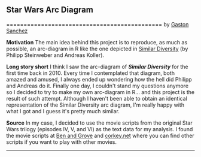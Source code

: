 ## Star Wars Arc Diagram
=============================================
by [Gaston Sanchez](http://www.gastonsanchez.com/)

**Motivation**
The main idea behind this project is to reproduce, as much as possible, an arc-diagram in R like the one depicted in [Similar Diversity](http://similardiversity.net/) (by Philipp Steinweber and Andreas Koller). 

**Long story short**
I think I saw the arc-diagram of ***Similar Diversity*** for the first time back in 2010. Every time I contemplated that diagram, both amazed and amused, I always ended up wondering how the hell did Philipp and Andreas do it. Finally one day, I couldn't stand my questions anymore so I decided to try to make my own arc-diagram in R... and this project is the result of such attempt. Although I haven't been able to obtain an identical representation of the Similar Diversity arc diagram, I'm really happy with what I got and I guess it's pretty much similar.

**Source**
In my case, I decided to use the movie scripts from the original Star Wars trilogy (episodes IV, V, and VI) as the text data for my analysis. I found the movie scripts at [Ben and Grove](http://www.benandgrover.com/scripts.asp) and [corkey.net](http://corky.net/scripts/) where you can find other scripts if you want to play with other movies.

----------------------------------

